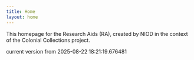 ```yaml
---
title: Home
layout: home
---
```


This homepage for the Research Aids (RA), created by NIOD in the context of the Colonial Collections project. 


current version from 2025-08-22 18:21:19.676481